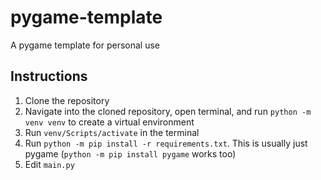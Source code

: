 # pygame-template
 A pygame template for personal use
## Instructions
1. Clone the repository
2. Navigate into the cloned repository, open terminal, and run ```python -m venv venv``` to create a virtual environment
3. Run ```venv/Scripts/activate``` in the terminal
4. Run ```python -m pip install -r requirements.txt```. This is usually just pygame (```python -m pip install pygame``` works too)
5. Edit ```main.py```
